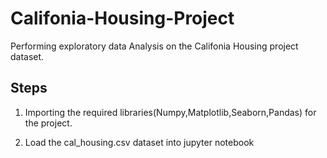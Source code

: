 # Califonia-Housing-Project
Performing exploratory data Analysis on the Califonia Housing project dataset.

Steps
------

1. Importing the required libraries(Numpy,Matplotlib,Seaborn,Pandas) for the project.

2. Load the cal_housing.csv dataset into jupyter notebook 
